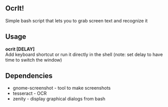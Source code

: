 ## OcrIt!

Simple bash script that lets you to grab screen text and recognize it

Usage
-----
**ocrit [DELAY]**  
Add keyboard shortcut or run it directly in the shell (note: set delay to have time to switch the window)

Dependencies
------------
- gnome-screenshot - tool to make screenshots
- tesseract - OCR
- zenity - display graphical dialogs from bash
